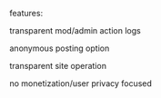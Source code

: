 features:

transparent mod/admin action logs

anonymous posting option

transparent site operation

no monetization/user privacy focused
